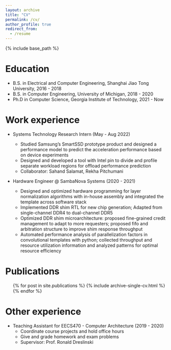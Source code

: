 ```yaml
---
layout: archive
title: "CV"
permalink: /cv/
author_profile: true
redirect_from:
  - /resume
---
```


{% include base_path %}

Education
======
* B.S. in Electrical and Computer Engineering, Shanghai Jiao Tong University, 2016 - 2018
* B.S. in Computer Engineering, University of Michigan, 2018 - 2020
* Ph.D in Computer Science, Georgia Institute of Technology, 2021 - Now

Work experience
======
* Systems Technology Research Intern (May - Aug 2022)
  * Studied Samsung’s SmartSSD prototype product and designed a performance model to predict the acceleration performance based on device experiments
  * Designed and developed a tool with Intel pin to divide and profile separate workload regions for offload performance prediction
  * Collaborator: Sahand Salamat, Rekha Pitchumani

* Hardware Engineer @ SambaNova Systems (2020 - 2021)
  * Designed and optimized hardware programming for layer normalization algorithms with in-house assembly and integrated the template across software stack
  * Implemented DDR shim RTL for new chip generation; Adapted from single-channel DDR4 to dual-channel DDR5
  * Optimized DDR shim microarchitecture: proposed fine-grained credit management to adapt to more requesters; proposed fifo and arbitration structure to improve shim response throughput
  * Automated performance analysis of parallelization factors in convolutional templates with python; collected throughput and resource utilization information and analyzed patterns for optimal resource efficiency

  
<!-- Skills
======
* Skill 1
* Skill 2
  * Sub-skill 2.1
  * Sub-skill 2.2
  * Sub-skill 2.3
* Skill 3 -->

Publications
======
  <ul>{% for post in site.publications %}
    {% include archive-single-cv.html %}
  {% endfor %}</ul>
  
Other experience
======

* Teaching Assistant for EECS470 - Computer Architecture (2019 - 2020)
  * Coordinate course projects and hold office hours
  * Give and grade homework and exam problems
  * Supervisor: Prof. Ronald Dreslinski

<!-- Talks
======
  <ul>{% for post in site.talks %}
    {% include archive-single-talk-cv.html %}
  {% endfor %}</ul> -->
  
<!-- Teaching
======
  <ul>{% for post in site.teaching %}
    {% include archive-single-cv.html %}
  {% endfor %}</ul> -->
  
<!-- Service and leadership
======
* Currently signed in to 43 different slack teams -->
